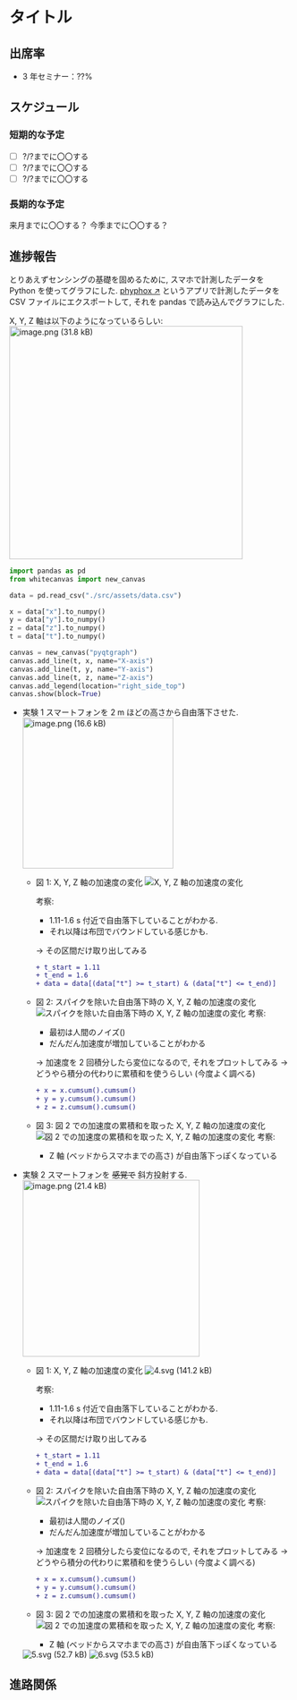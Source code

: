 # タイトル

## 出席率

- 3 年セミナー：??%

## スケジュール

### 短期的な予定

- [ ] ?/?までに〇〇する
- [ ] ?/?までに〇〇する
- [ ] ?/?までに〇〇する

### 長期的な予定

来月までに〇〇する？
今季までに〇〇する？

## 進捗報告

とりあえずセンシングの基礎を固めるために, スマホで計測したデータを Python を使ってグラフにした.
[phyphox ↗](https://phyphox.org/) というアプリで計測したデータを CSV ファイルにエクスポートして, それを pandas で読み込んでグラフにした.

X, Y, Z 軸は以下のようになっているらしい:
<img width="417" alt="image.png (31.8 kB)" src="https://img.esa.io/uploads/production/attachments/13979/2024/04/16/163736/9b686bb2-de2e-49a3-8f91-3a07b1837d5d.png">

```py
import pandas as pd
from whitecanvas import new_canvas

data = pd.read_csv("./src/assets/data.csv")

x = data["x"].to_numpy()
y = data["y"].to_numpy()
z = data["z"].to_numpy()
t = data["t"].to_numpy()

canvas = new_canvas("pyqtgraph")
canvas.add_line(t, x, name="X-axis")
canvas.add_line(t, y, name="Y-axis")
canvas.add_line(t, z, name="Z-axis")
canvas.add_legend(location="right_side_top")
canvas.show(block=True)
```

- 実験 1
  スマートフォンを 2 m ほどの高さから自由落下させた.
  <img width="269.25" alt="image.png (16.6 kB)" src="https://img.esa.io/uploads/production/attachments/13979/2024/04/16/163736/eb29441b-d6d4-416f-ab8f-570633cfd6fa.png">

  - 図 1: X, Y, Z 軸の加速度の変化
    <img width="NaN" alt="X, Y, Z 軸の加速度の変化" src="https://img.esa.io/uploads/production/attachments/13979/2024/04/16/163736/98c2a06b-5143-4651-af66-8e79785eaaa9.svg">

    考察:

    - 1.11-1.6 s 付近で自由落下していることがわかる.
    - それ以降は布団でバウンドしている感じかも.

    → その区間だけ取り出してみる

    ```diff
    + t_start = 1.11
    + t_end = 1.6
    + data = data[(data["t"] >= t_start) & (data["t"] <= t_end)]
    ```

  - 図 2: スパイクを除いた自由落下時の X, Y, Z 軸の加速度の変化
    <img width="NaN" alt="スパイクを除いた自由落下時の X, Y, Z 軸の加速度の変化" src="https://img.esa.io/uploads/production/attachments/13979/2024/04/16/163736/4e1159dc-7fcf-43d1-97bd-4b076509abfc.svg">
    考察:

    - 最初は人間のノイズ()
    - だんだん加速度が増加していることがわかる

    → 加速度を 2 回積分したら変位になるので, それをプロットしてみる
    → どうやら積分の代わりに累積和を使うらしい (今度よく調べる)

    ```diff
    + x = x.cumsum().cumsum()
    + y = y.cumsum().cumsum()
    + z = z.cumsum().cumsum()
    ```

  - 図 3: 図 2 での加速度の累積和を取った X, Y, Z 軸の加速度の変化
    <img width="NaN" alt="図 2 での加速度の累積和を取った X, Y, Z 軸の加速度の変化" src="https://img.esa.io/uploads/production/attachments/13979/2024/04/16/163736/d3b6c54d-ecd8-4247-be2a-fbcd5d483ec4.svg">
    考察:
    - Z 軸 (ベッドからスマホまでの高さ) が自由落下っぽくなっている

- 実験 2
  スマートフォンを ~~感覚で~~ 斜方投射する.
  <img width="316.5" alt="image.png (21.4 kB)" src="https://img.esa.io/uploads/production/attachments/13979/2024/04/16/163736/0fa15f53-192d-4b8e-ad26-4d6dd2bcdec1.png">

  - 図 1: X, Y, Z 軸の加速度の変化
    <img width="NaN" alt="4.svg (141.2 kB)" src="https://img.esa.io/uploads/production/attachments/13979/2024/04/16/163736/5ff32c89-b763-48fa-a81b-8c0c59d772ec.svg">

    考察:

    - 1.11-1.6 s 付近で自由落下していることがわかる.
    - それ以降は布団でバウンドしている感じかも.

    → その区間だけ取り出してみる

    ```diff
    + t_start = 1.11
    + t_end = 1.6
    + data = data[(data["t"] >= t_start) & (data["t"] <= t_end)]
    ```

  - 図 2: スパイクを除いた自由落下時の X, Y, Z 軸の加速度の変化
    <img width="NaN" alt="スパイクを除いた自由落下時の X, Y, Z 軸の加速度の変化" src="https://img.esa.io/uploads/production/attachments/13979/2024/04/16/163736/4e1159dc-7fcf-43d1-97bd-4b076509abfc.svg">
    考察:

    - 最初は人間のノイズ()
    - だんだん加速度が増加していることがわかる

    → 加速度を 2 回積分したら変位になるので, それをプロットしてみる
    → どうやら積分の代わりに累積和を使うらしい (今度よく調べる)

    ```diff
    + x = x.cumsum().cumsum()
    + y = y.cumsum().cumsum()
    + z = z.cumsum().cumsum()
    ```

  - 図 3: 図 2 での加速度の累積和を取った X, Y, Z 軸の加速度の変化
    <img width="NaN" alt="図 2 での加速度の累積和を取った X, Y, Z 軸の加速度の変化" src="https://img.esa.io/uploads/production/attachments/13979/2024/04/16/163736/d3b6c54d-ecd8-4247-be2a-fbcd5d483ec4.svg">
    考察:
    - Z 軸 (ベッドからスマホまでの高さ) が自由落下っぽくなっている

  <img width="NaN" alt="5.svg (52.7 kB)" src="https://img.esa.io/uploads/production/attachments/13979/2024/04/16/163736/0a99dbd9-1035-4aba-83d2-52ffd5f7a81e.svg">
  <img width="NaN" alt="6.svg (53.5 kB)" src="https://img.esa.io/uploads/production/attachments/13979/2024/04/16/163736/92ef4ad1-78a5-424c-836b-cbe3c40f1729.svg">

## 進路関係
